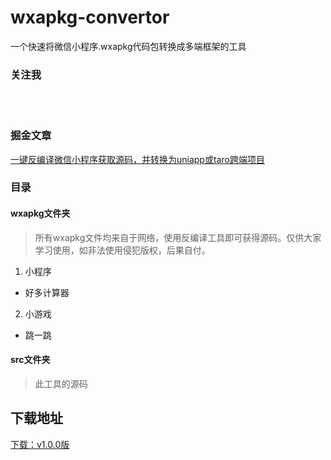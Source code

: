 # wxapkg-convertor
一个快速将微信小程序.wxapkg代码包转换成多端框架的工具

### 关注我

<a href="https://www.zhihu.com/people/ezshine">
</a>
<a href="https://space.bilibili.com/422646817">
</a>

<br />
<br />

### 掘金文章

[一键反编译微信小程序获取源码，并转换为uniapp或taro跨端项目](https://juejin.im/post/6891957219386982408)

### 目录

#### wxapkg文件夹
> 所有wxapkg文件均来自于网络，使用反编译工具即可获得源码。仅供大家学习使用，如非法使用侵犯版权，后果自付。

1. 小程序

- 好多计算器

2. 小游戏

- 跳一跳


#### src文件夹
> 此工具的源码

## 下载地址
[下载：v1.0.0版](https://github.com/ezshine/wxapkg-convertor/releases/tag/1.0.0)

